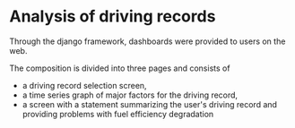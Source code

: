 # Analysis of driving records

Through the django framework, dashboards were provided to users on the web.

The composition is divided into three pages and consists of 
- a driving record selection screen, 
- a time series graph of major factors for the driving record,
- a screen with a statement summarizing the user's driving record and providing problems with fuel efficiency degradation
